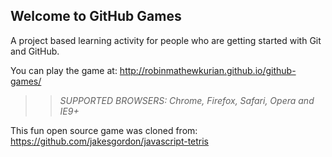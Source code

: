 ## Welcome to GitHub Games

A project based learning activity for people who are getting started with Git and GitHub.

You can play the game at: http://robinmathewkurian.github.io/github-games/

>> _*SUPPORTED BROWSERS*: Chrome, Firefox, Safari, Opera and IE9+_

This fun open source game was cloned from: https://github.com/jakesgordon/javascript-tetris
